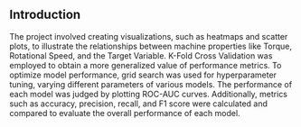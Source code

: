 ## Introduction
The project involved creating visualizations, such as heatmaps and scatter plots, to illustrate the relationships between machine properties like Torque, Rotational Speed, and the Target Variable. K-Fold Cross Validation was employed to obtain a more generalized value of performance metrics. To optimize model performance, grid search was used for hyperparameter tuning, varying different parameters of various models. The performance of each model was judged by plotting ROC-AUC curves. Additionally, metrics such as accuracy, precision, recall, and F1 score were calculated and compared to evaluate the overall performance of each model.
